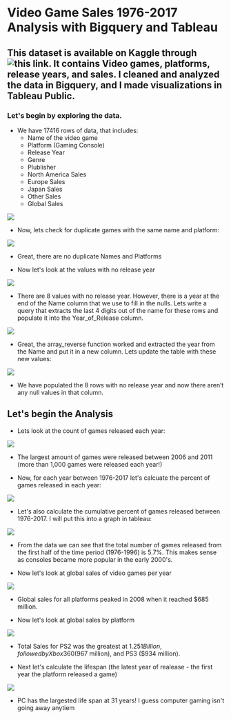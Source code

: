 # Video Game Sales 1976-2017 Analysis with Bigquery and Tableau
## This dataset is available on Kaggle through ![this link](https://www.kaggle.com/code/kendallgillies/video-game-sales-by-genre). It contains Video games, platforms, release years, and sales. I cleaned and analyzed the data in Bigquery, and I made visualizations in Tableau Public.
### Let's begin by exploring the data.
- We have 17416 rows of data, that includes:
  - Name of the video game
  - Platform (Gaming Console)
  - Release Year
  - Genre
  - Plublisher
  - North America Sales
  - Europe Sales
  - Japan Sales
  - Other Sales
  - Global Sales

![](https://github.com/cdauksas/PortfolioProjects/blob/main/Picture13.png)


- Now, lets check for duplicate games with the same name and platform:

![](https://github.com/cdauksas/PortfolioProjects/blob/main/Picture-2.png)

- Great, there are no duplicate Names and Platforms

- Now let's look at the values with no release year

![](https://github.com/cdauksas/PortfolioProjects/blob/main/Picture14.png)

- There are 8 values with no release year. However, there is a year at the end of the Name column that we use to fill in the nulls. Lets write a query that extracts the last 4 digits out of the name for these rows and populate it into the Year_of_Release column.

![](https://github.com/cdauksas/PortfolioProjects/blob/main/Picture15.png)

- Great, the array_reverse function worked and extracted the year from the Name and put it in a new column. Lets update the table with these new values:

![](https://github.com/cdauksas/PortfolioProjects/blob/main/Picture-6.png)

- We have populated the 8 rows with no release year and now there aren’t any null values in that column.

## Let's begin the Analysis

- Lets look at the count of games released each year:

![](https://github.com/cdauksas/PortfolioProjects/blob/main/Picture16.png)

- The largest amount of games were released between 2006 and 2011 (more than 1,000 games were released each year!)

- Now, for each year between 1976-2017 let's calcuate the percent of games released in each year:

![](https://github.com/cdauksas/PortfolioProjects/blob/main/Picture-8.png)


- Let's also calculate the cumulative percent of games released between 1976-2017. I will put this into a graph in tableau:

![](https://github.com/cdauksas/PortfolioProjects/blob/main/Picture-9.png)

- From the data  we can see that the total number of games released from the first half of the time period (1976-1996) is 5.7%. This makes sense as consoles became more popular in the early 2000's.

- Now let's look at global sales of video games per year

![](https://github.com/cdauksas/PortfolioProjects/blob/main/Picture-10.png)

- Global sales for all platforms peaked in 2008 when it reached $685 million.

- Now let's look at global sales by platform

![](https://github.com/cdauksas/PortfolioProjects/blob/main/Picture-11.png)

- Total Sales for PS2 was the greatest at $1.251 Billion, followed by Xbox360 ($967 million), and PS3 ($934 million).

- Next let's calculate the lifespan (the latest year of realease - the first year the platform released a game)

![](https://github.com/cdauksas/PortfolioProjects/blob/main/Picture-12.png)

- PC has the largested life span at 31 years! I guess computer gaming isn't going away anytiem 
